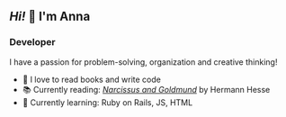 ##  _Hi!_ 👋  I'm Anna

### Developer

I have a passion for problem-solving, organization and creative thinking!

- 🌟 I love to read books and write code
- 📚 Currently reading: [*Narcissus and Goldmund*](https://bookshop.org/p/books/narcissus-and-goldmund-hermann-hesse/7214305?ean=9780553275865) by Hermann Hesse
- 🌱 Currently learning: Ruby on Rails, JS, HTML

<!--
**annatoman/annatoman** is a ✨ _special_ ✨ repository because its `README.md` (this file) appears on your GitHub profile.

Here are some ideas to get you started:

- 🔭 I’m currently working on ...
- 🌱 I’m currently learning ...
- 👯 I’m looking to collaborate on ...
- 🤔 I’m looking for help with ...
- 💬 Ask me about ...
- 📫 How to reach me: ...
- 😄 Pronouns: ...
- ⚡ Fun fact: ...
-->
